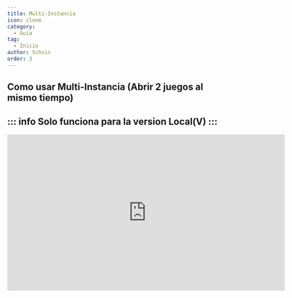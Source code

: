 ```yaml
---
title: Multi-Instancia
icon: clone 
category:
  - Guía
tag:
  - Inicio
author: Schvis
order: 3
---
```


## Como usar Multi-Instancia (Abrir 2 juegos al mismo tiempo)
::: info Solo funciona para la version Local(V)
:::
---
<iframe width="640" height="360" src="https://www.youtube.com/embed/pSAxKoneT64" title="Multi-Instance V (Updated)" frameborder="0" allow="accelerometer; autoplay; clipboard-write; encrypted-media; gyroscope; picture-in-picture; web-share" allowfullscreen></iframe>
